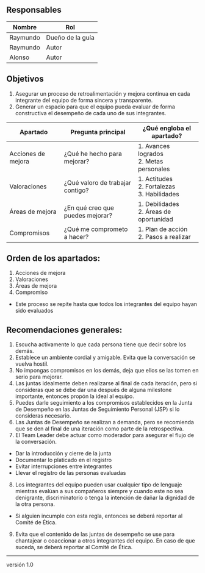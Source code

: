 ## Responsables
Nombre     | Rol
-----------|------------------
Raymundo   | Dueño de la guía
Raymundo   | Autor
Alonso     | Autor

## Objetivos
1. Asegurar un proceso de retroalimentación y mejora continua en cada integrante del equipo de forma sincera y transparente.
2. Generar un espacio para que el equipo pueda evaluar de forma constructiva el desempeño de cada uno de sus integrantes.

<table>
  <thead>
    <tr>
      <th>Apartado</th> 
      <th>Pregunta principal</th> 
      <th>¿Qué engloba el apartado?</th>
    </tr>
  </thead>
  <tbody>
    <tr>
      <td>Acciones de mejora</td>
      <td>¿Qué he hecho para mejorar?</td>
      <td>1. Avances logrados
          <br>
          2. Metas personales
      </td>
    </tr>
    <tr>
      <td>Valoraciones</td>
      <td>¿Qué valoro de trabajar contigo?</td>
      <td>1. Actitudes
          <br>
          2. Fortalezas
          <br>
          3. Habilidades
      </td>
    </tr>
    <tr>
      <td>Áreas de mejora</td>
      <td>¿En qué creo que puedes mejorar?</td>
      <td>1. Debilidades
          <br>
          2. Áreas de oportunidad
      </td>
    </tr>
    <tr>
      <td>Compromisos</td>
      <td>¿Qué me comprometo a hacer?</td>
      <td>1. Plan de acción
          <br>
          2. Pasos a realizar
      </td>
    </tr>
  </tbody>
</table>

## Orden de los apartados:
1. Acciones de mejora 
2. Valoraciones
3. Áreas de mejora
4. Compromiso
* Este proceso se repite hasta que todos los integrantes del equipo hayan sido evaluados

## Recomendaciones generales:
1. Escucha activamente lo que cada persona tiene que decir sobre los demás.
2. Establece un ambiente cordial y amigable. Evita que la conversación se vuelva hostil.
3. No impongas compromisos en los demás, deja que ellos se las tomen en serio para mejorar.
4. Las juntas idealmente deben realizarse al final de cada iteración, pero si consideras que se debe dar una después de alguna milestone importante, entonces propón la ideal al equipo.
5. Puedes darle seguimiento a los compromisos establecidos en la Junta de Desempeño en las Juntas de Seguimiento Personal (JSP) si lo consideras necesario.
6. Las Juntas de Desempeño se realizan a demanda, pero se recomienda que se den al final de una iteración como parte de la retrospectiva.
7. El Team Leader debe actuar como moderador para asegurar el flujo de la conversación.
* Dar la introducción y cierre de la junta
* Documentar lo platicado en el registro
* Evitar interrupciones entre integrantes
* Llevar el registro de las personas evaluadas
8. Los integrantes del equipo pueden usar cualquier tipo de lenguaje mientras evalúan a sus compañeros siempre y cuando este no sea denigrante, discriminatorio o tenga la intención de dañar la dignidad de la otra persona.
* Si alguien incumple con esta regla, entonces se deberá reportar al Comité de Ética.
9. Evita que el contenido de las juntas de desempeño se use para chantajear o coaccionar a otros integrantes del equipo. En caso de que suceda, se deberá reportar al Comité de Ética.

***
versión 1.0